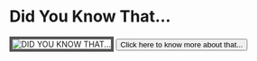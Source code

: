 <html>
   <head>
      <title>Did You Know That?</title>
   </head>
   <body>
      <h1>Did You Know That...</h1>
      <div id="image">
      <style>  
         img {
         border: 5px solid #555;
         }
      </style>
      <img src = "https://westdalerowing.files.wordpress.com/2014/12/did-you-know-that-bill-nye-e1417718428747.jpg?w=480&h=197" alt="DID YOU KNOW THAT...">
      <input type="submit" value="Click here to know more about that...">
